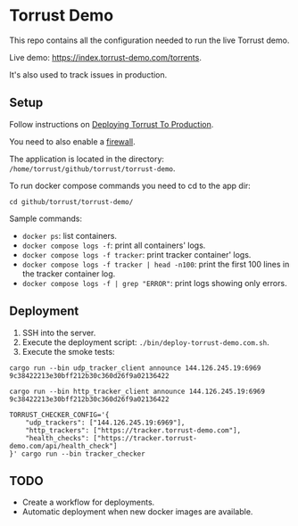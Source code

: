 # Torrust Demo

This repo contains all the configuration needed to run the live Torrust demo.

Live demo: <https://index.torrust-demo.com/torrents>.

It's also used to track issues in production.

## Setup

Follow instructions on [Deploying Torrust To Production](https://torrust.com/blog/deploying-torrust-to-production).

You need to also enable a [firewall](./docs/firewall.md).

The application is located in the directory: `/home/torrust/github/torrust/torrust-demo`.

To run docker compose commands you need to cd to the app dir:

```console
cd github/torrust/torrust-demo/
```

Sample commands:

- `docker ps`: list containers.
- `docker compose logs -f`: print all containers' logs.
- `docker compose logs -f tracker`: print tracker container' logs.
- `docker compose logs -f tracker | head -n100`: print the first 100 lines in the tracker container log.
- `docker compose logs -f | grep "ERROR"`: print logs showing only errors.

## Deployment

1. SSH into the server.
2. Execute the deployment script: `./bin/deploy-torrust-demo.com.sh`.
3. Execute the smoke tests:

```console
cargo run --bin udp_tracker_client announce 144.126.245.19:6969 9c38422213e30bff212b30c360d26f9a02136422

cargo run --bin http_tracker_client announce 144.126.245.19:6969 9c38422213e30bff212b30c360d26f9a02136422

TORRUST_CHECKER_CONFIG='{
    "udp_trackers": ["144.126.245.19:6969"],
    "http_trackers": ["https://tracker.torrust-demo.com"],
    "health_checks": ["https://tracker.torrust-demo.com/api/health_check"]
}' cargo run --bin tracker_checker
```

## TODO

- Create a workflow for deployments.
- Automatic deployment when new docker images are available.
